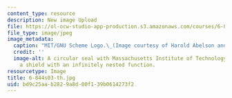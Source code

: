 ```yaml
---
content_type: resource
description: New image Upload
file: https://ol-ocw-studio-app-production.s3.amazonaws.com/courses/6-844-computability-theory-of-and-with-scheme-spring-2003/bd9c25aab2829a8d00f139b0614273f2_6-844s03-th.jpg
file_type: image/jpeg
image_metadata:
  caption: "MIT/GNU Scheme Logo.\_(Image courtesy of Harold Abelson and\_Gerald Sussman.)"
  credit: ''
  image-alt: A circular seal with Massachusetts Institute of Technology wrapping around
    a shield with an infinitely nested function.
resourcetype: Image
title: 6-844s03-th.jpg
uid: bd9c25aa-b282-9a8d-00f1-39b0614273f2
---
```

